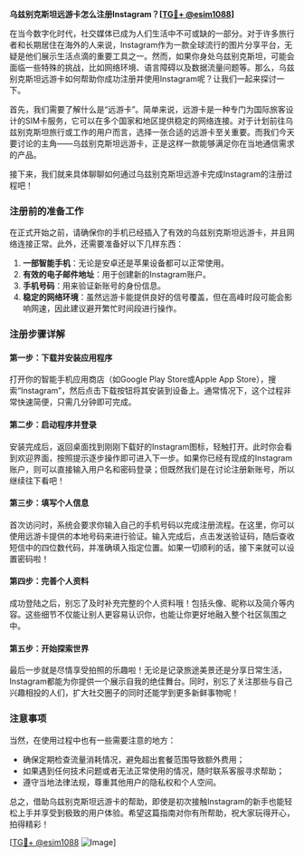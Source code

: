 **乌兹别克斯坦远游卡怎么注册Instagram？[[TG💪+ @esim1088](https://t.me/s/esim1088)]**

在当今数字化时代，社交媒体已成为人们生活中不可或缺的一部分。对于许多旅行者和长期居住在海外的人来说，Instagram作为一款全球流行的图片分享平台，无疑是他们展示生活点滴的重要工具之一。然而，如果你身处乌兹别克斯坦，可能会面临一些特殊的挑战，比如网络环境、语言障碍以及数据流量问题等。那么，乌兹别克斯坦远游卡如何帮助你成功注册并使用Instagram呢？让我们一起来探讨一下。

首先，我们需要了解什么是“远游卡”。简单来说，远游卡是一种专门为国际旅客设计的SIM卡服务，它可以在多个国家和地区提供稳定的网络连接。对于计划前往乌兹别克斯坦旅行或工作的用户而言，选择一张合适的远游卡至关重要。而我们今天要讨论的主角——乌兹别克斯坦远游卡，正是这样一款能够满足你在当地通信需求的产品。

接下来，我们就来具体聊聊如何通过乌兹别克斯坦远游卡完成Instagram的注册过程吧！

### 注册前的准备工作

在正式开始之前，请确保你的手机已经插入了有效的乌兹别克斯坦远游卡，并且网络连接正常。此外，还需要准备好以下几样东西：

1. **一部智能手机**：无论是安卓还是苹果设备都可以正常使用。
2. **有效的电子邮件地址**：用于创建新的Instagram账户。
3. **手机号码**：用来验证新账号的身份信息。
4. **稳定的网络环境**：虽然远游卡能提供良好的信号覆盖，但在高峰时段可能会影响网速，因此建议避开繁忙时间段进行操作。

### 注册步骤详解

#### 第一步：下载并安装应用程序
打开你的智能手机应用商店（如Google Play Store或Apple App Store），搜索“Instagram”，然后点击下载按钮将其安装到设备上。通常情况下，这个过程非常快速简便，只需几分钟即可完成。

#### 第二步：启动程序并登录
安装完成后，返回桌面找到刚刚下载好的Instagram图标，轻触打开。此时你会看到欢迎界面，按照提示逐步操作即可进入下一步。如果你已经有现成的Instagram账户，则可以直接输入用户名和密码登录；但既然我们是在讨论注册新账号，所以继续往下看吧！

#### 第三步：填写个人信息
首次访问时，系统会要求你输入自己的手机号码以完成注册流程。在这里，你可以使用远游卡提供的本地号码来进行验证。输入完成后，点击发送验证码，随后查收短信中的四位数代码，并准确填入指定位置。如果一切顺利的话，接下来就可以设置密码啦！

#### 第四步：完善个人资料
成功登陆之后，别忘了及时补充完整的个人资料哦！包括头像、昵称以及简介等内容。这些细节不仅能让别人更容易认识你，也能让你更好地融入整个社区氛围之中。

#### 第五步：开始探索世界
最后一步就是尽情享受拍照的乐趣啦！无论是记录旅途美景还是分享日常生活，Instagram都能为你提供一个展示自我的绝佳舞台。同时，别忘了关注那些与自己兴趣相投的人们，扩大社交圈子的同时还能学到更多新鲜事物呢！

### 注意事项

当然，在使用过程中也有一些需要注意的地方：
- 确保定期检查流量消耗情况，避免超出套餐范围导致额外费用；
- 如果遇到任何技术问题或者无法正常使用的情况，随时联系客服寻求帮助；
- 遵守当地法律法规，尊重其他用户的隐私权和个人空间。

总之，借助乌兹别克斯坦远游卡的帮助，即使是初次接触Instagram的新手也能轻松上手并享受到极致的用户体验。希望这篇指南对你有所帮助，祝大家玩得开心，拍得精彩！

[[TG💪+ @esim1088](https://t.me/s/esim1088) ![Image](https://i.postimg.cc/4NQfJmqS/Snipaste-2025-05-13-00-14-12.png)]
